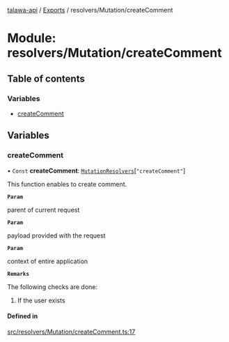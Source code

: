 [talawa-api](../README.md) / [Exports](../modules.md) / resolvers/Mutation/createComment

# Module: resolvers/Mutation/createComment

## Table of contents

### Variables

- [createComment](resolvers_Mutation_createComment.md#createcomment)

## Variables

### createComment

• `Const` **createComment**: [`MutationResolvers`](types_generatedGraphQLTypes.md#mutationresolvers)[``"createComment"``]

This function enables to create comment.

**`Param`**

parent of current request

**`Param`**

payload provided with the request

**`Param`**

context of entire application

**`Remarks`**

The following checks are done:
1. If the user exists

#### Defined in

[src/resolvers/Mutation/createComment.ts:17](https://github.com/PalisadoesFoundation/talawa-api/blob/55cb3be/src/resolvers/Mutation/createComment.ts#L17)

